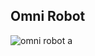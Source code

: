 ## Omni Robot

![omni robot a](https://github.com/user-attachments/assets/15969c9a-c619-468f-8500-6e32f7c8c0f4)


